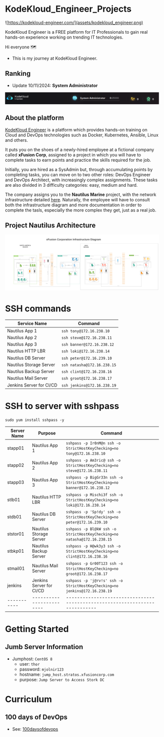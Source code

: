 # KodeKloud_Engineer_Projects

![https://kodekloud-engineer.com/](assets/kodekloud_engineer.png)

KodeKloud Engineer is a FREE platform for IT Professionals to gain real hands-on experience working on trending IT technologies.

Hi everyone 🗺️

- This is my journey at KodeKloud Engineer.

## Ranking

- Update 10/11/2024: **System Administrator**

![System Administratior](assets/system_administrator.png)

## About the platform

[KodeKloud Engineer](https://kodekloud-engineer.com/#!/project_brief) is a platform which provides hands-on training on Cloud and DevOps technologies such as Docker, Kubernetes, Ansible, Linux and others.

It puts you on the shoes of a newly-hired employee at a fictional company called **xFusion Corp**, assigned to a project in which you will have to complete tasks to earn points and practice the skills required for the job.

Initially, you are hired as a SysAdmin but, through accumulating points by completing tasks, you can move on to two other roles: DevOps Engineer and DevOps Architect, with increasingly complex assignments. These tasks are also divided in 3 difficulty categories: easy, medium and hard.

The company assigns you to the **Nautilus Marine** project, with the network infrastructure detailed [here](https://lucid.app/lucidchart/58e22de2-c446-4b49-ae0f-db79a3318e97/view?page=0_0#). Naturally, the employee will have to consult both the infrastructure diagram and more documentation in order to complete the tasls, especially the more complex they get, just as a real job.

## Project Nautilus Architecture
![Project Nautilus](assets/nautilus_architecture.png)

# SSH commands

| Service Name             | Command                     |
| ------------------------ | --------------------------- |
| Nautilus App 1           | `ssh tony@172.16.238.10`    |
| Nautilus App 2           | `ssh steve@172.16.238.11`   |
| Nautilus App 3           | `ssh banner@172.16.238.12`  |
| Nautilus HTTP LBR        | `ssh loki@172.16.238.14`    |
| Nautilus DB Server       | `ssh peter@172.16.239.10`   |
| Nautilus Storage Server  | `ssh natasha@172.16.238.15` |
| Nautilus Backup Server   | `ssh clint@172.16.238.16`   |
| Nautilus Mail Server     | `ssh groot@172.16.238.17`   |
| Jenkins Server for CI/CD | `ssh jenkins@172.16.238.19` |

# SSH to server with sshpass

`sudo yum install sshpass -y`

| Server Name | Purpose                  | Command                                                                     |
| ----------- | ------------------------ | --------------------------------------------------------------------------- |
| stapp01     | Nautilus App 1           | `sshpass -p Ir0nM@n ssh -o StrictHostKeyChecking=no tony@172.16.238.10`     |
| stapp02     | Nautilus App 2           | `sshpass -p Am3ric@ ssh -o StrictHostKeyChecking=no steve@172.16.238.11`    |
| stapp03     | Nautilus App 3           | `sshpass -p BigGr33n ssh -o StrictHostKeyChecking=no banner@172.16.238.12`  |
| stlb01      | Nautilus HTTP LBR        | `sshpass -p Mischi3f ssh -o StrictHostKeyChecking=no loki@172.16.238.14`    |
| stdb01      | Nautilus DB Server       | `sshpass -p 'Sp!dy' ssh -o StrictHostKeyChecking=no peter@172.16.239.10`    |
| ststor01    | Nautilus Storage Server  | `sshpass -p Bl@kW ssh -o StrictHostKeyChecking=no natasha@172.16.238.15`    |
| stbkp01     | Nautilus Backup Server   | `sshpass -p H@wk3y3 ssh -o StrictHostKeyChecking=no clint@172.16.238.16`    |
| stmail01    | Nautilus Mail Server     | `sshpass -p Gr00T123 ssh -o StrictHostKeyChecking=no groot@172.16.238.17`   |
| jenkins     | Jenkins Server for CI/CD | `sshpass -p 'j@rv!s' ssh -o StrictHostKeyChecking=no jenkins@172.16.238.19` |
| ----------- | ------------------------ | --------------------------------------------------------------------------- |

# Getting Started

## Jumb Server Information

- Jumphost: `CentOS 8`
    - user: `thor`
    - password: `mjolnir123`
    - hostname: `jump_host.stratos.xfusioncorp.com`
    - purpose: `Jump Server to Access Stork DC`

# Curriculum

## 100 days of DevOps

- See: [100daysofdevops](/curriculum/100daysofdevops/level_1/Day_1:_Linux_User_Setup_with_Non_Interactive_Shell)

